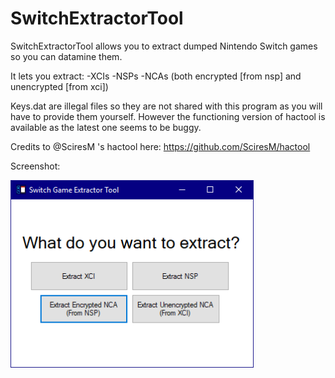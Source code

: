 # SwitchExtractorTool

SwitchExtractorTool allows you to extract dumped Nintendo Switch games so you can datamine them. 

It lets you extract:
-XCIs
-NSPs
-NCAs (both encrypted [from nsp] and unencrypted [from xci])

Keys.dat are illegal files so they are not shared with this program as you will have to provide them yourself.
However the functioning version of hactool is available as the latest one seems to be buggy. 

Credits to @SciresM 's hactool here:
https://github.com/SciresM/hactool

Screenshot:

![Screenshot](https://github.com/Enspiron/SwitchExtractorTool/blob/master/screenshots/screen1.png)

